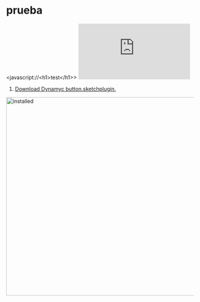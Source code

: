 prueba
======

<javascript://\<h1\>test\</h1\>>
[![Demo Video\"](https://github.com/robots.txt)](http://www.youtube.com/watch?v=ZJCYUCU7YxQ)

1. [Download Dynamyc button.sketchplugin.](https://github.com/sketchplugins/sketch-dynamic-button/archive/master.zip)

  <img src="https://github.com/robots.txt" alt="installed" width="534" />
